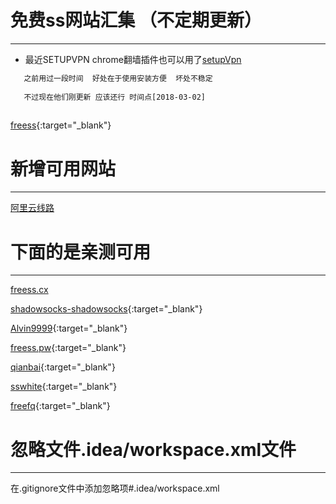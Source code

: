 免费ss网站汇集 （不定期更新）
=====

---

 - 最近SETUPVPN chrome翻墙插件也可以用了[setupVpn](http://69.28.91.10/)
 ```html
    之前用过一段时间  好处在于使用安装方便  坏处不稳定
    
    不过现在他们刚更新 应该还行 时间点[2018-03-02]
    
```

[freess](https://github.com/max2max/freess/wiki/%E5%85%8D%E8%B4%B9ss%E8%B4%A6%E5%8F%B7){:target="_blank"}


新增可用网站
=====

---

[阿里云线路](http://yzkj-sc.tk/)


下面的是亲测可用
=====

---

[freess.cx](https://freess.cx/)


[shadowsocks-shadowsocks](https://la4ji.blogspot.com/2017/09/shadowsocks-shadowsocks.html?m=1){:target="_blank"}

[Alvin9999](https://github.com/Alvin9999/new-pac/wiki/ss%E5%85%8D%E8%B4%B9%E8%B4%A6%E5%8F%B7){:target="_blank"}

[freess.pw](https://freess.pw/){:target="_blank"}

[qianbai](https://qianbai.ml){:target="_blank"}

[sswhite](http://sswhite.xyz){:target="_blank"}

[freefq](http://www.freefq.com/ss/){:target="_blank"}


忽略文件.idea/workspace.xml文件
=====
---
在.gitignore文件中添加忽略项#.idea/workspace.xml

